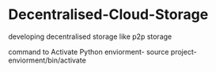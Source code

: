 # Decentralised-Cloud-Storage
developing decentralised storage
like p2p storage

command to Activate Python enviorment-  source project-enviorment/bin/activate

